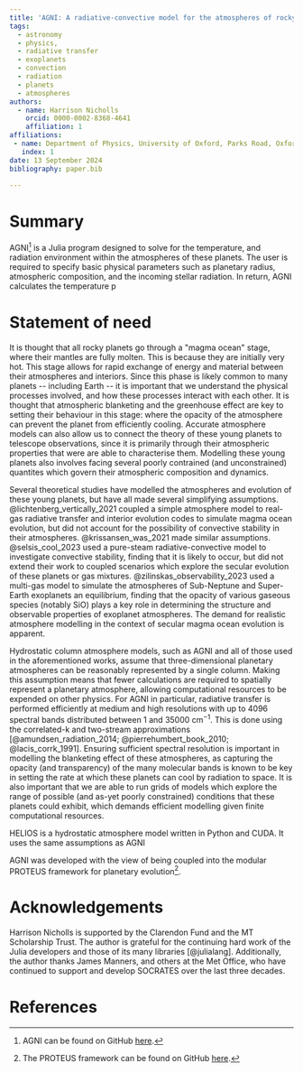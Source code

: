 ```yaml
---
title: 'AGNI: A radiative-convective model for the atmospheres of rocky planets'
tags:
  - astronomy
  - physics,
  - radiative transfer
  - exoplanets
  - convection
  - radiation
  - planets
  - atmospheres
authors:
  - name: Harrison Nicholls
    orcid: 0000-0002-8368-4641
    affiliation: 1
affiliations:
 - name: Department of Physics, University of Oxford, Parks Road, Oxford OX1 3PU, UK
   index: 1
date: 13 September 2024
bibliography: paper.bib

---
```


# Summary

AGNI[^1] is a Julia program designed to solve for the temperature, and radiation environment within the atmospheres of these planets. The user is required to specify basic physical parameters such as planetary radius, atmospheric composition, and the incoming stellar radiation. In return, AGNI calculates the temperature p

[^1]: AGNI can be found on GitHub [here](https://github.com/nichollsh/AGNI).

# Statement of need

It is thought that all rocky planets go through a "magma ocean" stage, where their mantles are fully molten. This is because they are initially very hot. This stage allows for rapid exchange of energy and material between their atmospheres and interiors. Since this phase is likely common to many planets -- including Earth -- it is important that we understand the physical processes involved, and how these processes interact with each other. It is thought that atmospheric blanketing and the greenhouse effect are key to setting their behaviour in this stage: where the opacity of the atmosphere can prevent the planet from efficiently cooling. Accurate atmosphere models can also allow us to connect the theory of these young planets to telescope observations, since it is primarily through their atmospheric properties that were are able to characterise them. Modelling these young planets also involves facing several poorly contrained (and unconstrained) quantites which govern their atmospheric composition and dynamics.

Several theoretical studies have modelled the atmospheres and evolution of these young planets, but have all made several simplifying assumptions. @lichtenberg_vertically_2021 coupled a simple atmosphere model to real-gas radiative transfer and interior evolution codes to simulate magma ocean evolution, but did not account for the possibility of convective stability in their atmospheres. @krissansen_was_2021 made similar assumptions. @selsis_cool_2023 used a pure-steam radiative-convective model to investigate convective stability, finding that it is likely to occur, but did not extend their work to coupled scenarios which explore the secular evolution of these planets or gas mixtures. @zilinskas_observability_2023 used a multi-gas model to simulate the atmospheres of Sub-Neptune and Super-Earth exoplanets an equilibrium, finding that the opacity of various gaseous species (notably SiO) plays a key role in determining the structure and observable properties of exoplanet atmospheres. The demand for realistic atmosphere modelling in the context of secular magma ocean evolution is apparent.

Hydrostatic column atmosphere models, such as AGNI and all of those used in the aforementioned works, assume that three-dimensional planetary atmospheres can be reasonably represented by a single column. Making this assumption means that fewer calculations are required to spatially represent a planetary atmosphere, allowing computational resources to be expended on other physics. For AGNI in particular, radiative transfer is performed efficiently at medium and high resolutions with up to 4096 spectral bands distributed between 1 and 35000 cm$^{-1}$. This is done using the correlated-k and two-stream approximations [@amundsen_radiation_2014; @pierrehumbert_book_2010; @lacis_corrk_1991]. Ensuring sufficient spectral resolution is important in modelling the blanketing effect of these atmospheres, as capturing the opacity (and transparency) of the many molecular bands is known to be key in setting the rate at which these planets can cool by radiation to space. It is also important that we are able to run grids of models which explore the range of possible (and as-yet poorly constrained) conditions that these planets could exhibit, which demands efficient modelling given finite computational resources.

HELIOS is a hydrostatic atmosphere model written in Python and CUDA. It uses the same assumptions as AGNI

AGNI was developed with the view of being coupled into the modular PROTEUS framework for planetary evolution[^2].

[^2]: The PROTEUS framework can be found on GitHub [here](https://github.com/FormingWorlds/PROTEUS).



# Acknowledgements

Harrison Nicholls is supported by the Clarendon Fund and the MT Scholarship Trust.
The author is grateful for the continuing hard work of the Julia developers and those of its many libraries [@julialang].
Additionally, the author thanks James Manners, and others at the Met Office, who have continued to support and develop SOCRATES over the last three decades.

# References
